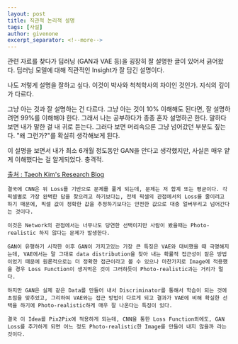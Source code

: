 ```yaml
---
layout: post
title: 직관적 논리적 설명
tags: [사설]
author: givenone
excerpt_separator: <!--more-->
---
```


관련 자료를 찾다가 딥러닝 (GAN과 VAE 등)을 굉장히 잘 설명한 글이 있어서 긁어왔다. 딥러닝 모델에 대해 직관적인 Insight가 잘 담긴 설명이다.

나도 저렇게 설명을 잘하고 싶다. 이것이 박사와 척척학사의 차이인 것인가. 지식의 깊이가 다르다.

<!--more-->

그냥 아는 것과 잘 설명하는 건 다르다. 그냥 아는 것이 10% 이해해도 된다면, 잘 설명하려면 99%를 이해해야 한다. 그래서 나는 공부하다가 종종 혼자 설명하곤 한다. 말하다보면 내가 말한 걸 내 귀로 듣는다. 그러다 보면 머리속으론 그냥 넘어갔던 부분도 짚는다. "왜 그런가?"를 확실히 생각해보게 된다.

이 설명을 보면서 내가 최소 6개월 정도동안 GAN을 안다고 생각했지만, 사실은 매우 얕게 이해했다는 걸 알게되었다. 충격적.

[출처 : Taeoh Kim's Research Blog](https://taeoh-kim.github.io/blog/image2image/)
```
결국에 CNN은 위 Loss를 기반으로 문제를 풀게 되는데, 문제는 저 합계 또는 평균이다. 각 픽셀별로 가장 완벽한 답을 찾으려고 하기보다는, 전체 픽셀의 관점에서의 Loss를 줄이려고 하기 때문에, 픽셀 값이 정확한 값을 추정하기보다는 안전한 값으로 대충 얼버무리고 넘어간다는 것이다.

이것은 Network의 관점에서는 너무나도 당연한 선택이지만 사람이 봤을때는 Photo-realistic 하지 않다는 문제가 발생한다.

GAN이 유행하기 시작한 이후 GAN이 가지고있는 가장 큰 특징은 VAE와 대비했을 때 극명해지는데, VAE에서는 말 그대로 data distribution을 찾아 내는 확률적 접근성이 짙은 방법이었기 때문에 원론적으로는 더 정확한 접근이라고 볼 수 있으나 마찬가지로 Image에 적용했을 경우 Loss Function이 생겨먹은 것이 그러하듯이 Photo-realistic과는 거리가 멀다.

하지만 GAN은 실제 같은 Data를 만들어 내서 Discriminator를 통해서 학습이 되는 것에 초점을 맞추었고, 그리하여 VAE와는 접근 방법이 다르게 되고 결과가 VAE에 비해 확실한 선택을 하기에 Photo-realistic하게 매우 잘 나온다는 특징이 있다.

결국 이 Idea를 Pix2Pix에 적용하게 되는데, CNN을 통한 Loss Function외에도, GAN Loss를 추가하게 되면 어느 정도 Photo-realistic한 Image를 만들어 내지 않을까 라는 것이다.
```